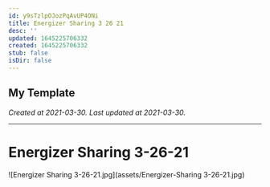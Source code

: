 ```yaml
---
id: y9sTzlpOJozPqAvUP4ONi
title: Energizer Sharing 3 26 21
desc: ''
updated: 1645225706332
created: 1645225706332
stub: false
isDir: false
---
```

My Template
---

_Created at 2021-03-30._
_Last updated at 2021-03-30._




---

# Energizer Sharing 3-26-21


![Energizer Sharing 3-26-21.jpg](assets/Energizer-Sharing 3-26-21.jpg)


